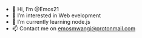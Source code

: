 - 👋 Hi, I’m @Emos21
- 👀 I’m interested in Web evelopment
- 🌱 I’m currently learning node.js
- 📫 Contact me on emosmwangi@protonmail.com

<!---
Emos21/Emos21 is a ✨ special ✨ repository because its `README.md` (this file) appears on your GitHub profile.
You can click the Preview link to take a look at your changes.
--->
